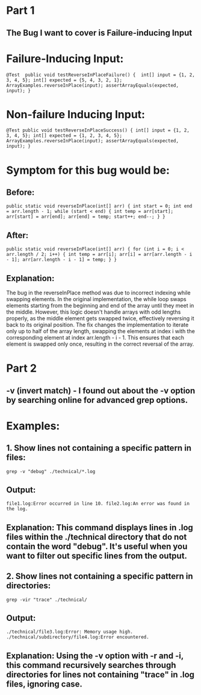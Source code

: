 # Part 1
## The Bug I want to cover is Failure-inducing Input
# Failure-Inducing Input:
`@Test 
public void testReverseInPlaceFailure() { 
    int[] input = {1, 2, 3, 4, 5};
    int[] expected = {5, 4, 3, 2, 1};
    ArrayExamples.reverseInPlace(input);
    assertArrayEquals(expected, input);
}`
# Non-failure Inducing Input:
`@Test
public void testReverseInPlaceSuccess() {
    int[] input = {1, 2, 3, 4, 5};
    int[] expected = {1, 2, 3, 4, 5};
    ArrayExamples.reverseInPlace(input);
    assertArrayEquals(expected, input);
}`
# Symptom for this bug would be:
## Before:
`public static void reverseInPlace(int[] arr) {
    int start = 0;
    int end = arr.length - 1;
    while (start < end) {
        int temp = arr[start];
        arr[start] = arr[end];
        arr[end] = temp;
        start++;
        end--;
    }
}`
## After:
`public static void reverseInPlace(int[] arr) {
    for (int i = 0; i < arr.length / 2; i++) {
        int temp = arr[i];
        arr[i] = arr[arr.length - i - 1];
        arr[arr.length - i - 1] = temp;
    }
}`
## Explanation:
The bug in the reverseInPlace method was due to incorrect indexing while swapping elements. In the original implementation, the while loop swaps elements starting from the beginning and end of the array until they meet in the middle. However, this logic doesn't handle arrays with odd lengths properly, as the middle element gets swapped twice, effectively reversing it back to its original position.
The fix changes the implementation to iterate only up to half of the array length, swapping the elements at index i with the corresponding element at index arr.length - i - 1. This ensures that each element is swapped only once, resulting in the correct reversal of the array.

# Part 2
## -v (invert match) - I found out about the -v option by searching online for advanced grep options.
# Examples:
## 1. Show lines not containing a specific pattern in files:
`grep -v "debug" ./technical/*.log`
## Output:
`file1.log:Error occurred in line 10.
file2.log:An error was found in the log.`
## Explanation: This command displays lines in .log files within the ./technical directory that do not contain the word "debug". It's useful when you want to filter out specific lines from the output.

## 2. Show lines not containing a specific pattern in directories:
`grep -vir "trace" ./technical/`
## Output:
`./technical/file3.log:Error: Memory usage high.
./technical/subdirectory/file4.log:Error encountered.`
## Explanation: Using the -v option with -r and -i, this command recursively searches through directories for lines not containing "trace" in .log files, ignoring case.
